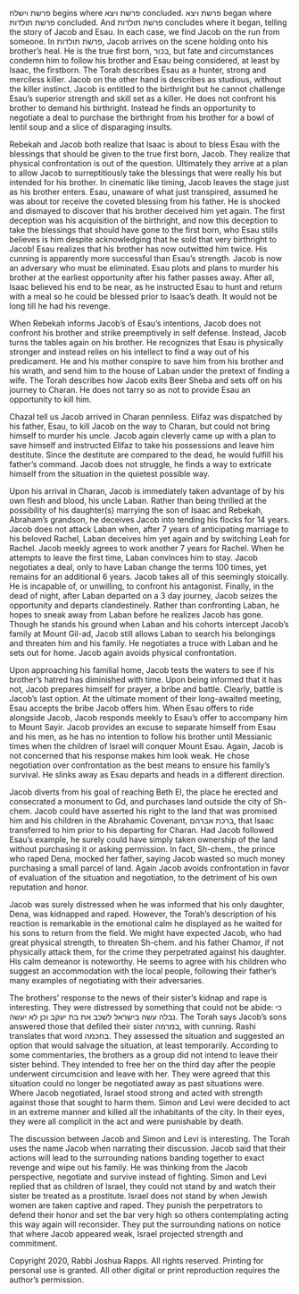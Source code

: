 פרשת וישלח begins where פרשת ויצא concluded. פרשת ויצא  began where פרשת תולדות concluded. And פרשת תולדות concludes where it began, telling the story of Jacob and Esau. In each case, we find Jacob on the run from someone. In פרשת תולדות, Jacob arrives on the scene holding onto his brother’s heal. He is the true first born, בכור, but fate and circumstances condemn him to follow his brother and Esau being considered, at least by Isaac, the firstborn. The Torah describes Esau as a hunter, strong and merciless killer. Jacob on the other hand is describes as studious, without the killer instinct. Jacob is entitled to the birthright but he cannot challenge Esau’s superior strength and skill set as a killer. He does not confront his brother to demand his birthright. Instead he finds an opportunity to negotiate a deal to purchase the birthright from his brother for a bowl of lentil soup and a slice of disparaging insults.

Rebekah and Jacob both realize that Isaac is about to bless Esau with the blessings that should be given to the true first born, Jacob. They realize that physical confrontation is out of the question. Ultimately they arrive at a plan to allow Jacob to surreptitiously take the blessings that were really his but intended for his brother. In cinematic like timing, Jacob leaves the stage just as his brother enters. Esau, unaware of what just transpired, assumed he was about tor receive the coveted blessing from his father. He is shocked and dismayed to discover that his brother deceived him yet again. The first deception was his acquisition of the birthright, and now this deception to take the blessings that should have gone to the first born, who Esau stills believes is him despite acknowledging that he sold that very birthright to Jacob! Esau realizes that his brother has now outwitted him twice. His cunning is apparently more successful than Esau’s strength. Jacob is now an adversary who must be eliminated. Esau plots and plans to murder his brother at the earliest opportunity after his father passes away. After all, Isaac believed his end to be near, as he instructed Esau to hunt and return with a meal so he could be blessed prior to Isaac’s death. It would not be long till he had his revenge. 

When Rebekah informs Jacob’s of Esau’s intentions, Jacob does not confront his brother and strike preemptively in self defense. Instead, Jacob turns the tables again on his brother. He recognizes that Esau is physically stronger and instead relies on his intellect to find a way out of his predicament. He and his mother  conspire to save him from his brother and his wrath, and send him to the house of Laban under the pretext of finding a wife. The Torah describes how Jacob exits Beer Sheba and sets off on his journey to Charan. He does not tarry so as not to provide Esau an opportunity to kill him. 

Chazal tell us Jacob arrived in Charan penniless.  Elifaz was dispatched by his father, Esau, to kill Jacob on the way to Charan, but could not bring himself to murder his uncle. Jacob again cleverly came up with a plan to save himself and instructed Elifaz to take his possessions and leave him destitute. Since the destitute are compared to the dead, he would fulfill his father’s command. Jacob does not struggle, he finds a way to extricate himself from the situation in the quietest possible way.

Upon his arrival in Charan, Jacob is immediately taken advantage of by his own flesh and blood, his uncle Laban. Rather than being thrilled at the possibility of his daughter(s) marrying the son of Isaac and Rebekah, Abraham’s grandson, he deceives Jacob into tending his flocks for 14 years. Jacob does not attack Laban when, after 7 years of anticipating marriage to his beloved Rachel, Laban deceives him yet again and by switching Leah for Rachel. Jacob meekly agrees to work another 7 years for Rachel. When he attempts to leave the first time, Laban convinces him to stay. Jacob negotiates a deal, only to have Laban change the terms 100 times, yet remains for an additional 6 years. Jacob takes all of this seemingly stoically. He is incapable of, or unwilling, to confront his antagonist. Finally, in the dead of night, after Laban departed on a 3 day journey, Jacob seizes the opportunity and departs clandestinely. Rather than confronting Laban, he hopes to sneak away from Laban before he realizes Jacob has gone. Though he stands his ground when Laban and his cohorts intercept Jacob’s family at Mount Gil-ad, Jacob still allows Laban to search his belongings and threaten him and his family. He negotiates a truce with Laban and he sets out for home. Jacob again avoids physical confrontation.

Upon approaching his familial home, Jacob tests the waters to see if his brother’s hatred has diminished with time. Upon being informed that it has not, Jacob prepares himself for prayer, a bribe and battle. Clearly, battle is Jacob’s last option. At the ultimate moment of their long-awaited meeting, Esau accepts the bribe Jacob offers him. When Esau offers to ride alongside Jacob, Jacob responds meekly to Esau’s offer to accompany him to Mount Sayir. Jacob provides an excuse to separate himself from Esau and his men, as he has no intention to follow his brother until Messianic times when the children of Israel will conquer Mount Esau. Again, Jacob is not concerned that his response makes him look weak. He chose negotiation over confrontation as the best means to ensure his family’s survival. He slinks away as Esau departs and heads in a different direction.

Jacob diverts from his goal of reaching Beth El, the place he erected and consecrated a monument to Gd, and purchases land outside the city of Sh-chem. Jacob could have asserted his right to the land that was promised him and his children in the Abrahamic Covenant, ברכת אברהם, that Isaac transferred to him prior to his departing for Charan. Had Jacob followed Esau’s example, he surely could have simply taken ownership of the land without purchasing it or asking permission. In fact, Sh-chem., the prince who raped Dena, mocked her father, saying Jacob wasted so much money purchasing a small parcel of land. Again Jacob avoids confrontation in favor of evaluation of the situation and negotiation, to the detriment of his own reputation and honor.

Jacob was surely distressed when he was informed that his only daughter, Dena, was kidnapped and raped. However, the Torah’s description of his reaction is remarkable in the emotional calm he displayed as he waited for his sons to return from the field. We might have expected Jacob, who had great physical strength, to threaten Sh-chem. and his father Chamor, if not physically attack them, for the crime they perpetrated against his daughter. His calm demeanor is noteworthy. He seems to agree with his children who suggest an accommodation with the local people, following their father’s many examples of negotiating with their adversaries. 

The brothers’ response to the news of their sister’s kidnap and rape is interesting. They were distressed by something that could not be abide: כי נבלה עשה בישראל לשכב את בת יעקב וכן לא יעשה. The Torah says Jacob’s sons answered those that defiled their sister במרמה, with cunning. Rashi translates that word בחכמה. They assessed the situation and suggested an option that would salvage the situation, at least temporarily. According to some commentaries, the brothers as a group did not intend to leave their sister behind. They intended to free her on the third day after the people underwent circumcision and leave with her. They were agreed that this situation could no longer be negotiated away as past situations were. Where Jacob negotiated, Israel stood strong and acted with strength against those that sought to harm them. Simon and Levi were decided to act in an extreme manner and killed all the inhabitants of the city. In their eyes, they were all complicit in the act and were punishable by death.

The discussion between Jacob and Simon and Levi is interesting. The Torah uses the name Jacob  when narrating their discussion. Jacob said that their actions will lead to the surrounding nations banding together to exact revenge and wipe out his family. He was thinking from the Jacob perspective, negotiate and survive instead of fighting. Simon and Levi replied that as children of Israel, they could not stand by and watch their sister be treated as a prostitute. Israel does not stand by when Jewish women are taken captive and raped. They punish the perpetrators to defend their honor and set the bar very high so others  contemplating acting this way again will reconsider. They put the surrounding nations on notice that where Jacob appeared weak, Israel projected strength and commitment. 

Copyright 2020, Rabbi Joshua Rapps. All rights reserved. Printing for personal use is granted. All other digital or print reproduction requires the author’s permission. 
